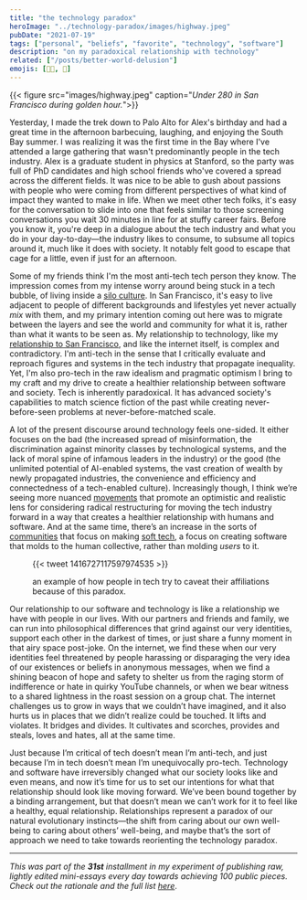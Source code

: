 ```yaml
---
title: "the technology paradox"
heroImage: "../technology-paradox/images/highway.jpeg"
pubDate: "2021-07-19"
tags: ["personal", "beliefs", "favorite", "technology", "software"]
description: "on my paradoxical relationship with technology"
related: ["/posts/better-world-delusion"]
emojis: [🧑‍💻, 📱]
---
```


{{< figure src="images/highway.jpeg" caption="*Under 280 in San Francisco during golden hour.*">}}

Yesterday, I made the trek down to Palo Alto for Alex's birthday and had a great time in the afternoon barbecuing, laughing, and enjoying the South Bay summer. I was realizing it was the first time in the Bay where I've attended a large gathering that wasn't predominantly people in the tech industry. Alex is a graduate student in physics at Stanford, so the party was full of PhD candidates and high school friends who've covered a spread across the different fields. It was nice to be able to gush about passions with people who were coming from different perspectives of what kind of impact they wanted to make in life. When we meet other tech folks, it's easy for the conversation to slide into one that feels similar to those screening conversations you wait 30 minutes in line for at stuffy career fairs. Before you know it, you're deep in a dialogue about the tech industry and what you do in your day-to-day—the industry likes to consume, to subsume all topics around it, much like it does with society. It notably felt good to escape that cage for a little, even if just for an afternoon.

Some of my friends think I'm the most anti-tech tech person they know. The impression comes from my intense worry around being stuck in a tech bubble, of living inside a [silo culture](https://spencerchang.substack.com/p/the-solo-culture). In San Francisco, it's easy to live adjacent to people of different backgrounds and lifestyles yet never actually _mix_ with them, and my primary intention coming out here was to migrate between the layers and see the world and community for what it is, rather than what it wants to be seen as. My relationship to technology, like my [relationship to San Francisco](/posts/better-world-delusion/), and like the internet itself, is complex and contradictory. I'm anti-tech in the sense that I critically evaluate and reproach figures and systems in the tech industry that propagate inequality. Yet, I'm also pro-tech in the raw idealism and pragmatic optimism I bring to my craft and my drive to create a healthier relationship between software and society. Tech is inherently paradoxical. It has advanced society's capabilities to match science fiction of the past while creating never-before-seen problems at never-before-matched scale.

A lot of the present discourse around technology feels one-sided. It either focuses on the bad (the increased spread of misinformation, the discrimination against minority classes by technological systems, and the lack of moral spine of infamous leaders in the industry) or the good (the unlimited potential of AI-enabled systems, the vast creation of wealth by newly propagated industries, the convenience and efficiency and connectedness of a tech-enabled culture). Increasingly though, I think we’re seeing more nuanced [movements](http://reboothq.substack.com) that promote an optimistic and realistic lens for considering radical restructuring for moving the tech industry forward in a way that creates a healthier relationship with humans and software. And at the same time, there’s an increase in the sorts of [communities](https://tinyfactories.space/) that focus on making [soft tech](https://mmm.page/helena.soft_tech), a focus on creating software that molds to the human collective, rather than molding _users_ to it.

<figure class="embed">
    {{< tweet 1416727117597974535 >}}
    <figcaption><p>an example of how people in tech try to caveat their affiliations because of this paradox.</p></figcaption>
</figure>

Our relationship to our software and technology is like a relationship we have with people in our lives. With our partners and friends and family, we can run into philosophical differences that grind against our very identities, support each other in the darkest of times, or just share a funny moment in that airy space post-joke. On the internet, we find these when our very identities feel threatened by people harassing or disparaging the very idea of our existences or beliefs in anonymous messages, when we find a shining beacon of hope and safety to shelter us from the raging storm of indifference or hate in quirky YouTube channels, or when we bear witness to a shared lightness in the roast session on a group chat. The internet challenges us to grow in ways that we couldn’t have imagined, and it also hurts us in places that we didn’t realize could be touched. It lifts and violates. It bridges and divides. It cultivates and scorches, provides and steals, loves and hates, all at the same time.

Just because I’m critical of tech doesn’t mean I’m anti-tech, and just because I’m in tech doesn’t mean I’m unequivocally pro-tech. Technology and software have irreversibly changed what our society looks like and even means, and now it’s time for us to set our intentions for what that relationship should look like moving forward. We’ve been bound together by a binding arrangement, but that doesn’t mean we can’t work for it to feel like a healthy, equal relationship. Relationships represent a paradox of our natural evolutionary instincts—the shift from caring about our own well-being to caring about others’ well-being, and maybe that’s the sort of approach we need to take towards reorienting the technology paradox.

---

_This was part of the_ **_31st_** _installment in my experiment of publishing raw, lightly edited mini-essays every day towards achieving 100 public pieces. Check out the rationale and the full list_ [_here_](/experiments/100posts/).
